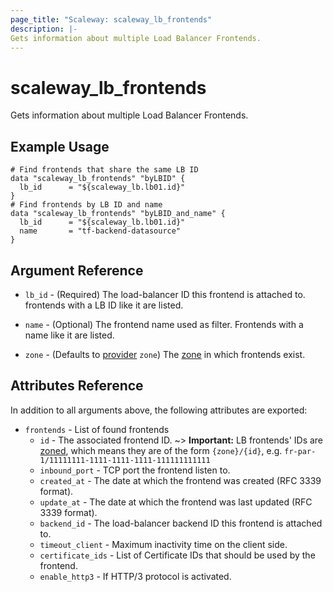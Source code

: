 ```yaml
---
page_title: "Scaleway: scaleway_lb_frontends"
description: |-
Gets information about multiple Load Balancer Frontends.
---
```


# scaleway_lb_frontends

Gets information about multiple Load Balancer Frontends.

## Example Usage

```hcl
# Find frontends that share the same LB ID
data "scaleway_lb_frontends" "byLBID" {
  lb_id      = "${scaleway_lb.lb01.id}"
}
# Find frontends by LB ID and name
data "scaleway_lb_frontends" "byLBID_and_name" {
  lb_id      = "${scaleway_lb.lb01.id}"
  name       = "tf-backend-datasource"
}
```

## Argument Reference

- `lb_id` - (Required) The load-balancer ID this frontend is attached to. frontends with a LB ID like it are listed.

- `name` - (Optional) The frontend name used as filter. Frontends with a name like it are listed.

- `zone` - (Defaults to [provider](../index.md#zone) `zone`) The [zone](../guides/regions_and_zones.md#zones) in which frontends exist.

## Attributes Reference

In addition to all arguments above, the following attributes are exported:

- `frontends` - List of found frontends
    - `id` - The associated frontend ID.
        ~> **Important:** LB frontends' IDs are [zoned](../guides/regions_and_zones.md#resource-ids), which means they are of the form `{zone}/{id}`, e.g. `fr-par-1/11111111-1111-1111-1111-111111111111`
    - `inbound_port` - TCP port the frontend listen to.
    - `created_at` - The date at which the frontend was created (RFC 3339 format).
    - `update_at` - The date at which the frontend was last updated (RFC 3339 format).
    - `backend_id` - The load-balancer backend ID this frontend is attached to.
    - `timeout_client` - Maximum inactivity time on the client side.
    - `certificate_ids` - List of Certificate IDs that should be used by the frontend.
    - `enable_http3` - If HTTP/3 protocol is activated.
